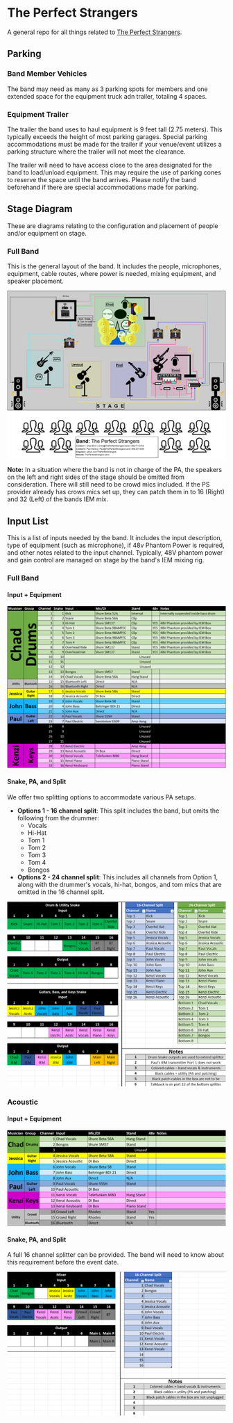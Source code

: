 # The Perfect Strangers

A general repo for all things related to [The Perfect Strangers](https://ThePerfectStrangers.band).

## Parking

### Band Member Vehicles

The band may need as many as 3 parking spots for members and one extended space for the equipment truck adn trailer, totaling 4 spaces.

### Equipment Trailer

The trailer the band uses to haul equipment is 9 feet tall (2.75  meters). This typically exceeds the height of most parking garages. Special parking accommodations must be made for the trailer if your venue/event utilizes a parking structure where the trailer will not meet the clearance.

The trailer will need to have access close to the area designated for the band to load/unload equipment. This may require the use of parking cones to reserve the space until the band arrives. Please notify the band beforehand if there are special accommodations made for parking.

## Stage Diagram

These are diagrams relating to the configuration and placement of people and/or equipment on stage.

### Full Band

This is the general layout of the band. It includes the people, microphones, equipment, cable routes, where power is needed, mixing equipment, and speaker placement.

![Full Band Stage Diagram](./Stage%20Diagram/Full%20Band/Stage%20Diagram.drawio.png)

**Note:**  In a situation where the band is not in charge of the PA, the speakers on the left and right sides of the stage should be omitted from consideration. There will still need to be crowd mics included. If the PS provider already has crows mics set up, they can patch them in to 16 (Right) and 32 (Left) of the bands IEM mix.

## Input List

This is a list of inputs needed by the band. It includes the input description, type of equipment (such as microphone), if 48v Phantom Power is required, and other notes related to the input channel. Typically, 48V phantom power and gain control are managed on stage by the band's IEM mixing rig.

### Full Band

#### Input + Equipment

![Input and equipment list](./Input%20List/Full%20Band/Input%20+%20Equipment.png)

#### Snake, PA, and Split

We offer two splitting options to accommodate various PA setups.
  * **Options 1 - 16 channel split**: This split includes the band, but omits the following from the drummer:
      * Vocals
      * Hi-Hat
      * Tom 1
      * Tom 2
      * Tom 3
      * Tom 4
      * Bongos
  * **Options 2 - 24 channel split**: This includes all channels from Option 1, along with the drummer's vocals, hi-hat, bongos, and tom mics that are omitted in the 16 channel split.

![Snake and PA list](./Input%20List/Full%20Band/Snake%20+%20PA.png)

### Acoustic

#### Input + Equipment

![Input and equipment list](./Input%20List/Acoustic/Input%20+%20Equipment.png)

#### Snake, PA, and Split

A full 16 channel splitter can be provided. The band will need to know about this requirement before the event date.

![Snake and PA list](./Input%20List/Acoustic/Snake%20+%20PA.png)

